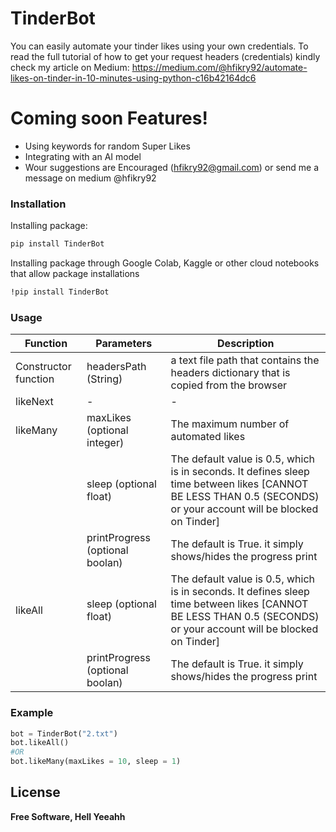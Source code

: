 # TinderBot

You can easily automate your tinder likes using your own credentials. To read the full tutorial of how to get your request headers (credentials) kindly check my article on Medium: https://medium.com/@hfikry92/automate-likes-on-tinder-in-10-minutes-using-python-c16b42164dc6


# Coming soon Features!

  - Using keywords for random Super Likes
  - Integrating with an AI model
  - Wour suggestions are Encouraged (hfikry92@gmail.com) or send me a message on medium @hfikry92 


### Installation

Installing package:

```sh
pip install TinderBot 
```

Installing package through Google Colab, Kaggle or other cloud notebooks that allow package installations

```sh
!pip install TinderBot 
```


### Usage   


| Function | Parameters | Description |
| ------ | ------ | ------ |
| Constructor function | headersPath (String)| a text file path that contains the headers dictionary that is copied from the browser |
| likeNext | - | - |
|likeMany | maxLikes (optional integer)| The maximum number of automated likes |
| |  sleep (optional float) | The default value is 0.5, which is in seconds. It defines sleep time between likes [CANNOT BE LESS THAN 0.5 (SECONDS) or your account will be blocked on Tinder] |
| |  printProgress (optional boolan) | The default is True. it simply shows/hides the progress print |
|likeAll |  sleep (optional float) | The default value is 0.5, which is in seconds. It defines sleep time between likes [CANNOT BE LESS THAN 0.5 (SECONDS) or your account will be blocked on Tinder] |
| |  printProgress (optional boolan) | The default is True. it simply shows/hides the progress print |


### Example

```python
bot = TinderBot("2.txt")
bot.likeAll()
#OR
bot.likeMany(maxLikes = 10, sleep = 1)
```



License
----

**Free Software, Hell Yeeahh**




